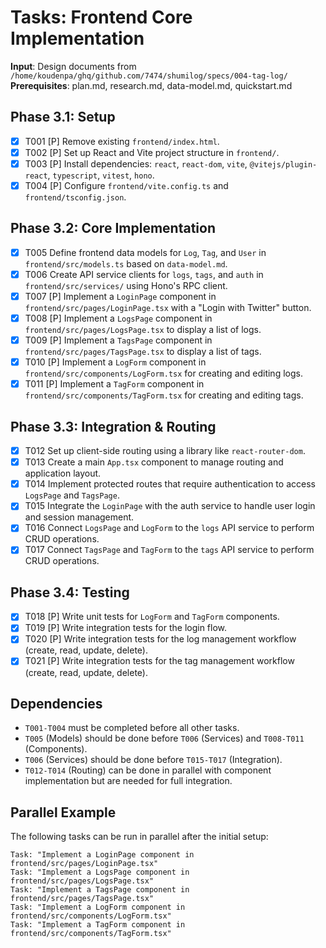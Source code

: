 # Tasks: Frontend Core Implementation

**Input**: Design documents from `/home/koudenpa/ghq/github.com/7474/shumilog/specs/004-tag-log/`
**Prerequisites**: plan.md, research.md, data-model.md, quickstart.md

## Phase 3.1: Setup
- [x] T001 [P] Remove existing `frontend/index.html`.
- [x] T002 [P] Set up React and Vite project structure in `frontend/`.
- [x] T003 [P] Install dependencies: `react`, `react-dom`, `vite`, `@vitejs/plugin-react`, `typescript`, `vitest`, `hono`.
- [x] T004 [P] Configure `frontend/vite.config.ts` and `frontend/tsconfig.json`.

## Phase 3.2: Core Implementation
- [x] T005 Define frontend data models for `Log`, `Tag`, and `User` in `frontend/src/models.ts` based on `data-model.md`.
- [x] T006 Create API service clients for `logs`, `tags`, and `auth` in `frontend/src/services/` using Hono's RPC client.
- [x] T007 [P] Implement a `LoginPage` component in `frontend/src/pages/LoginPage.tsx` with a "Login with Twitter" button.
- [x] T008 [P] Implement a `LogsPage` component in `frontend/src/pages/LogsPage.tsx` to display a list of logs.
- [x] T009 [P] Implement a `TagsPage` component in `frontend/src/pages/TagsPage.tsx` to display a list of tags.
- [x] T010 [P] Implement a `LogForm` component in `frontend/src/components/LogForm.tsx` for creating and editing logs.
- [x] T011 [P] Implement a `TagForm` component in `frontend/src/components/TagForm.tsx` for creating and editing tags.

## Phase 3.3: Integration & Routing
- [x] T012 Set up client-side routing using a library like `react-router-dom`.
- [x] T013 Create a main `App.tsx` component to manage routing and application layout.
- [x] T014 Implement protected routes that require authentication to access `LogsPage` and `TagsPage`.
- [x] T015 Integrate the `LoginPage` with the auth service to handle user login and session management.
- [x] T016 Connect `LogsPage` and `LogForm` to the `logs` API service to perform CRUD operations.
- [x] T017 Connect `TagsPage` and `TagForm` to the `tags` API service to perform CRUD operations.

## Phase 3.4: Testing
- [x] T018 [P] Write unit tests for `LogForm` and `TagForm` components.
- [x] T019 [P] Write integration tests for the login flow.
- [x] T020 [P] Write integration tests for the log management workflow (create, read, update, delete).
- [x] T021 [P] Write integration tests for the tag management workflow (create, read, update, delete).

## Dependencies
- `T001-T004` must be completed before all other tasks.
- `T005` (Models) should be done before `T006` (Services) and `T008-T011` (Components).
- `T006` (Services) should be done before `T015-T017` (Integration).
- `T012-T014` (Routing) can be done in parallel with component implementation but are needed for full integration.

## Parallel Example
The following tasks can be run in parallel after the initial setup:
```
Task: "Implement a LoginPage component in frontend/src/pages/LoginPage.tsx"
Task: "Implement a LogsPage component in frontend/src/pages/LogsPage.tsx"
Task: "Implement a TagsPage component in frontend/src/pages/TagsPage.tsx"
Task: "Implement a LogForm component in frontend/src/components/LogForm.tsx"
Task: "Implement a TagForm component in frontend/src/components/TagForm.tsx"
```
